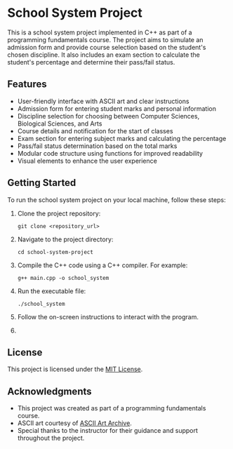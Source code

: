 # School System Project

This is a school system project implemented in C++ as part of a programming fundamentals course. The project aims to simulate an admission form and provide course selection based on the student's chosen discipline. It also includes an exam section to calculate the student's percentage and determine their pass/fail status.

## Features

- User-friendly interface with ASCII art and clear instructions
- Admission form for entering student marks and personal information
- Discipline selection for choosing between Computer Sciences, Biological Sciences, and Arts
- Course details and notification for the start of classes
- Exam section for entering subject marks and calculating the percentage
- Pass/fail status determination based on the total marks
- Modular code structure using functions for improved readability
- Visual elements to enhance the user experience

## Getting Started

To run the school system project on your local machine, follow these steps:

1. Clone the project repository:
   ```
   git clone <repository_url>
   ```

2. Navigate to the project directory:
   ```
   cd school-system-project
   ```

3. Compile the C++ code using a C++ compiler. For example:
   ```
   g++ main.cpp -o school_system
   ```

4. Run the executable file:
   ```
   ./school_system
   ```

5. Follow the on-screen instructions to interact with the program.
6. 
## License

This project is licensed under the [MIT License](LICENSE).

## Acknowledgments

- This project was created as part of a programming fundamentals course.
- ASCII art courtesy of [ASCII Art Archive](https://www.asciiart.eu/).
- Special thanks to the instructor for their guidance and support throughout the project.
